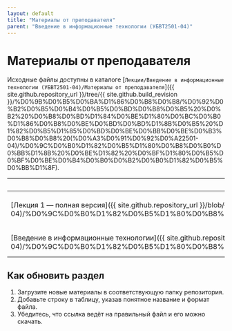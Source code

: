 ```yaml
---
layout: default
title: "Материалы от преподавателя"
parent: "Введение в информационные технологии (УБВТ2501-04)"
---
```


# Материалы от преподавателя

Исходные файлы доступны в каталоге [`Лекции/Введение в информационные технологии (УБВТ2501-04)/Материалы от преподавателя`]({{ site.github.repository_url }}/tree/{{ site.github.build_revision }}/%D0%9B%D0%B5%D0%BA%D1%86%D0%B8%D0%B8/%D0%92%D0%B2%D0%B5%D0%B4%D0%B5%D0%BD%D0%B8%D0%B5%20%D0%B2%20%D0%B8%D0%BD%D1%84%D0%BE%D1%80%D0%BC%D0%B0%D1%86%D0%B8%D0%BE%D0%BD%D0%BD%D1%8B%D0%B5%20%D1%82%D0%B5%D1%85%D0%BD%D0%BE%D0%BB%D0%BE%D0%B3%D0%B8%D0%B8%20(%D0%A3%D0%91%D0%92%D0%A22501-04)/%D0%9C%D0%B0%D1%82%D0%B5%D1%80%D0%B8%D0%B0%D0%BB%D1%8B%20%D0%BE%D1%82%20%D0%BF%D1%80%D0%B5%D0%BF%D0%BE%D0%B4%D0%B0%D0%B2%D0%B0%D1%82%D0%B5%D0%BB%D1%8F).

| Файл | Формат | Описание |
| ---- | ------ | -------- |
| [Лекция 1 — полная версия]({{ site.github.repository_url }}/blob/{{ site.github.build_revision }}/%D0%9B%D0%B5%D0%BA%D1%86%D0%B8%D0%B8/%D0%92%D0%B2%D0%B5%D0%B4%D0%B5%D0%BD%D0%B8%D0%B5%20%D0%B2%20%D0%B8%D0%BD%D1%84%D0%BE%D1%80%D0%BC%D0%B0%D1%86%D0%B8%D0%BE%D0%BD%D0%BD%D1%8B%D0%B5%20%D1%82%D0%B5%D1%85%D0%BD%D0%BE%D0%BB%D0%BE%D0%B3%D0%B8%D0%B8%20(%D0%A3%D0%91%D0%92%D0%A22501-04)/%D0%9C%D0%B0%D1%82%D0%B5%D1%80%D0%B8%D0%B0%D0%BB%D1%8B%20%D0%BE%D1%82%20%D0%BF%D1%80%D0%B5%D0%BF%D0%BE%D0%B4%D0%B0%D0%B2%D0%B0%D1%82%D0%B5%D0%BB%D1%8F/%D0%9B%D0%B5%D0%BA%D1%86%D0%B8%D1%8F%201%20%D1%84%D1%83%D0%BB%D0%BB%20.docx) | DOCX | Полная версия презентации лекции |
| [Введение в информационные технологии]({{ site.github.repository_url }}/blob/{{ site.github.build_revision }}/%D0%9B%D0%B5%D0%BA%D1%86%D0%B8%D0%B8/%D0%92%D0%B2%D0%B5%D0%B4%D0%B5%D0%BD%D0%B8%D0%B5%20%D0%B2%20%D0%B8%D0%BD%D1%84%D0%BE%D1%80%D0%BC%D0%B0%D1%86%D0%B8%D0%BE%D0%BD%D0%BD%D1%8B%D0%B5%20%D1%82%D0%B5%D1%85%D0%BD%D0%BE%D0%BB%D0%BE%D0%B3%D0%B8%D0%B8%20(%D0%A3%D0%91%D0%92%D0%A22501-04)/%D0%9C%D0%B0%D1%82%D0%B5%D1%80%D0%B8%D0%B0%D0%BB%D1%8B%20%D0%BE%D1%82%20%D0%BF%D1%80%D0%B5%D0%BF%D0%BE%D0%B4%D0%B0%D0%B2%D0%B0%D1%82%D0%B5%D0%BB%D1%8F/%D0%9B%D0%B5%D0%BA%D1%86%D0%B8%D1%8F_%D0%92%D0%B2%D0%B5%D0%B4%D0%B5%D0%BD%D0%B8%D0%B5_%D0%B2_%D0%B8%D0%BD%D1%84%D0%BE%D1%80%D0%BC%D0%B0%D1%86%D0%B8%D0%BE%D0%BD%D0%BD%D1%8B%D0%B5_%D1%82%D0%B5%D1%85%D0%BD%D0%BE%D0%BB%D0%BE%D0%B3%D0%B8%D0%B8.docx) | DOCX | Конспект слайдов и тезисов |

## Как обновить раздел

1. Загрузите новые материалы в соответствующую папку репозитория.
2. Добавьте строку в таблицу, указав понятное название и формат файла.
3. Убедитесь, что ссылка ведёт на правильный файл и его можно скачать.
